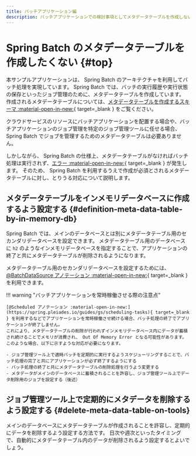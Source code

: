 ```yaml
---
title: バッチアプリケーション編
description: バッチアプリケーションでの検討事項としてメタデータテーブルを作成しない方法について解説します。
---
```


# Spring Batch のメタデータテーブルを作成したくない {#top}

本サンプルアプリケーションは、 Spring Batch のアーキテクチャを利用してバッチ処理を実現しています。
Spring Batch では、バッチの実行履歴や実行状態の保存といったジョブ管理のために、メタデータテーブルを作成しています。
作成されるメタデータテーブルについては、[メタデータテーブルを作成するスキーマ :material-open-in-new:](https://spring.pleiades.io/spring-batch/reference/schema-appendix.html){ target=_blank } をご覧ください。

クラウドサービスのリソースにバッチアプリケーションを配置する場合や、バッチアプリケーションのジョブ管理を特定のジョブ管理ツールに任せる場合、 Spring Batch でジョブを管理するためのメタデータテーブルは必要ありません。

しかしながら、 Spring Batch の仕様上、メタデータテーブルがなければバッチ処理は実行されず、[エラー :material-open-in-new:](https://github.com/spring-projects/spring-batch/issues/4485){ target=_blank } が発生します。
そのため、 Spring Batch を利用するうえで作成が必須とされるメタデータテーブルに対し、とりうる対応について説明します。

## メタデータテーブルをインメモリデータベースに作成するよう設定する {#definition-meta-data-table-by-in-memory-db}

Spring Batch では、メインのデータベースとは別にメタデータテーブル用のセカンダリデータベースを設定できます。
メタデータテーブル用のデータベースに `h2` のようなインメモリデータベースを指定することで、アプリケーションの終了と共にメタデータテーブルが削除されるようになります。

メタデータテーブル用のセカンダリデータベースを設定するためには、 [@BatchDataSource アノテーション :material-open-in-new:](https://spring.pleiades.io/spring-boot/api/java/org/springframework/boot/autoconfigure/batch/BatchDataSource.html){ target=_blank } を利用できます。

!!! warning "バッチアプリケーションを常時稼働させる際の注意点"

    [@Scheduled アノテーション :material-open-in-new:](https://spring.pleiades.io/guides/gs/scheduling-tasks){ target=_blank } を利用するなどでアプリケーションを常時稼働させ続ける場合、バッチ処理の終了でアプリケーションが終了しません。
    これにより、メタデータテーブルの削除が行われずインメモリデータべース内にデータが蓄積され続けることでメモリが消費され、 Out Of Memory Error となる可能性があります。
    このような場合、以下に示すような対応が必要になります。

    - ジョブ管理ツール上で適時バッチを定期的に実行するようスケジューリングすることで、バッチ処理の完了と共にアプリケーションが必ず終了するようにする
    - バッチ処理の終了と共にメタデータテーブルの削除処理を行うよう変更する
    - メタデータがメインのデータベースに蓄積されることを許容し、ジョブ管理ツール上でデータ削除用のジョブを設定する（後述）

## ジョブ管理ツール上で定期的にメタデータを削除するよう設定する {#delete-meta-data-table-on-tools}

メインのデータベースにメタデータテーブルが作成されることを許容し、定期的にデータを削除するよう設定する方法です。
日次や週次といったタイミングで、自動的にメタデータテーブル内のデータが削除されるよう設定するとよいでしょう。
